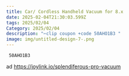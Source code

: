 ```yaml
---
title: Car/ Cordless Handheld Vacuum for 8.x
date: 2025-02-04T21:30:03.599Z
tags: 2025/02/04
Category: 2025/02/04
description: "✂clip coupon +code 50AHO1B3 "
image: img/untitled-design-7-.png
---
```



<pre class="language-javascript"><code

class="language-javascript"> 50AHO1B3 </code></pre>

ad https://joylink.io/splendiferous-pro-vacuum